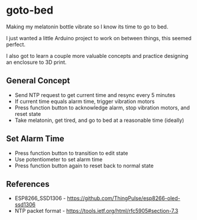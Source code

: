 # goto-bed
Making my melatonin bottle vibrate so I know its time to go to bed.

I just wanted a little Arduino project to work on between things, this
seemed perfect.

I also got to learn a couple more valuable concepts and practice designing
an enclosure to 3D print.


## General Concept
- Send NTP request to get current time and resync every 5 minutes
- If current time equals alarm time, trigger vibration motors
- Press function button to acknowledge alarm, stop vibration motors, and reset state
- Take melatonin, get tired, and go to bed at a reasonable time (ideally)


## Set Alarm Time
- Press function button to transition to edit state
- Use potentiometer to set alarm time
- Press function button again to reset back to normal state


## References
- ESP8266_SSD1306 - https://github.com/ThingPulse/esp8266-oled-ssd1306
- NTP packet format - https://tools.ietf.org/html/rfc5905#section-7.3
